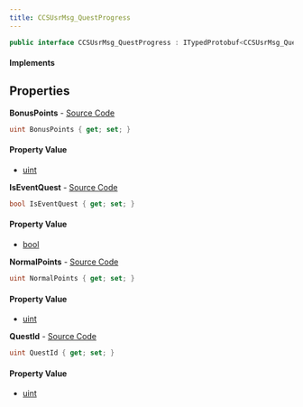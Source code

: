 ```yaml
---
title: CCSUsrMsg_QuestProgress
---
```


```csharp
public interface CCSUsrMsg_QuestProgress : ITypedProtobuf<CCSUsrMsg_QuestProgress>, INativeHandle, INetMessage<CCSUsrMsg_QuestProgress>, IDisposable
```

#### Implements

## Properties

**BonusPoints** - [Source Code](https://github.com/swiftly-solution/swiftlys2/blob/main/managed/src/SwiftlyS2.Generated/Protobufs/Interfaces/CCSUsrMsg_QuestProgress.cs#L24)

```csharp
uint BonusPoints { get; set; }
```

#### Property Value

- [uint](https://learn.microsoft.com/dotnet/api/system.uint32)

**IsEventQuest** - [Source Code](https://github.com/swiftly-solution/swiftlys2/blob/main/managed/src/SwiftlyS2.Generated/Protobufs/Interfaces/CCSUsrMsg_QuestProgress.cs#L27)

```csharp
bool IsEventQuest { get; set; }
```

#### Property Value

- [bool](https://learn.microsoft.com/dotnet/api/system.boolean)

**NormalPoints** - [Source Code](https://github.com/swiftly-solution/swiftlys2/blob/main/managed/src/SwiftlyS2.Generated/Protobufs/Interfaces/CCSUsrMsg_QuestProgress.cs#L21)

```csharp
uint NormalPoints { get; set; }
```

#### Property Value

- [uint](https://learn.microsoft.com/dotnet/api/system.uint32)

**QuestId** - [Source Code](https://github.com/swiftly-solution/swiftlys2/blob/main/managed/src/SwiftlyS2.Generated/Protobufs/Interfaces/CCSUsrMsg_QuestProgress.cs#L18)

```csharp
uint QuestId { get; set; }
```

#### Property Value

- [uint](https://learn.microsoft.com/dotnet/api/system.uint32)

